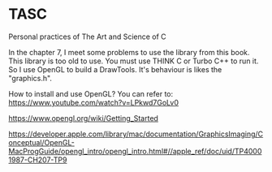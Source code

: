 TASC
====

Personal practices of The Art and Science of C

In the chapter 7, I meet some problems to use the library from this book.
This library is too old to use. You must use THINK C or Turbo C++ to run
it. So I use OpenGL to build a DrawTools. It's behaviour
is likes the "graphics.h".

How to install and use OpenGL? 
You can refer to:
https://www.youtube.com/watch?v=LPkwd7GoLv0

https://www.opengl.org/wiki/Getting_Started

https://developer.apple.com/library/mac/documentation/GraphicsImaging/Conceptual/OpenGL-MacProgGuide/opengl_intro/opengl_intro.html#//apple_ref/doc/uid/TP40001987-CH207-TP9

